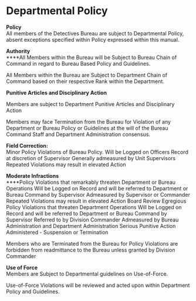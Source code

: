 # Departmental Policy

**Policy** \
All members of the Detectives Bureau are subject to Departmental Policy, absent exceptions specified within Policy expressed within this manual.

**Authority**\
****All Members within the Bureau will be Subject to Bureau Chain of Command in regard to Bureau Based Policy and Guidelines.

All Members within the Bureau are Subject to Department Chain of Command based on their respective Rank within the Department.

**Punitive Articles and Disciplinary Action**

Members are subject to Department Punitive Articles and Disciplinary Action

Members may face Termination from the Bureau for Violation of any Department or Bureau Policy or Guidelines at the will of the Bureau Command Staff and Department Administration consensus.

**Field Correction:** \
Minor Policy Violations of Bureau Policy. Will be Logged on Officers Record at discretion of Supervisor Generally admeasured by Unit Supervisors Repeated Violations may result in elevated Action

**Moderate Infractions**\
****Policy Violations that remarkably threaten Department or Bureau Operations Will be Logged on Record and will be referred to Department or Bureau Command by Supervisor Admeasured by Supervisor or Commander Repeated Violations may result in elevated Action Board Review Egregious Policy Violations that threaten Department Operations Will be Logged on Record and will be referred to Department or Bureau Command by Supervisor Referred to by Division Commander Admeasured by Bureau Administration and Department Administration Serious Punitive Action Administered - Suspension or Termination

Members who are Terminated from the Bureau for Policy Violations are forbidden from readmittance to the Bureau unless granted by Division Commander

**Use of Force** \
Members are Subject to Departmental guidelines on Use-of-Force.

Use-of-Force Violations will be reviewed and acted upon within Department Policy and Guidelines.
